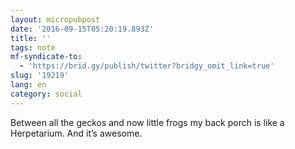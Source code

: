 ```yaml
---
layout: micropubpost
date: '2016-09-15T05:20:19.893Z'
title: ''
tags: note
mf-syndicate-to:
  - 'https://brid.gy/publish/twitter?bridgy_omit_link=true'
slug: '19219'
lang: en
category: social
---
```

Between all the geckos and now little frogs my back porch is like a Herpetarium. And it’s awesome.
